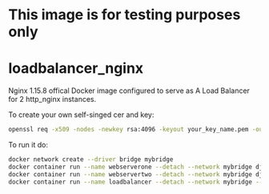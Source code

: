 # This image is for testing purposes only

# loadbalancer_nginx
Nginx 1.15.8 offical Docker image configured to serve as A Load Balancer for 2 http_nginx instances.

To create your own self-singed cer and key:
```bash
openssl req -x509 -nodes -newkey rsa:4096 -keyout your_key_name.pem -out your_cert_name.pem -days 365
```

To run it do:

```bash
docker network create --driver bridge mybridge
docker container run --name webserverone --detach --network mybridge djoudat/http_nginx
docker container run --name webservertwo --detach --network mybridge djoudat/http_nginx
docker container run --name loadbalancer --detach --network mybridge --publish 80:80 djoudat/loadbalancer_nginx
```





